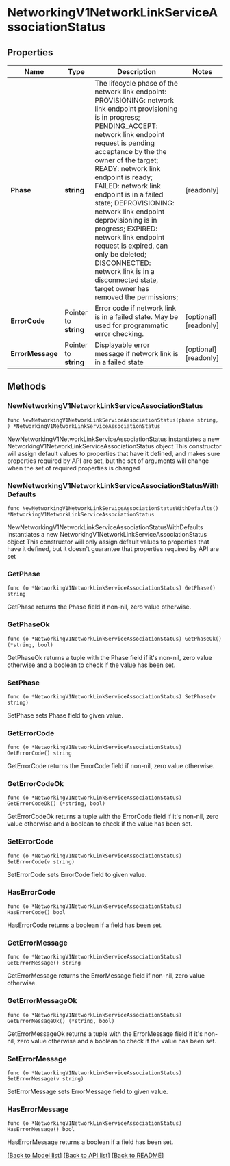 # NetworkingV1NetworkLinkServiceAssociationStatus

## Properties

Name | Type | Description | Notes
------------ | ------------- | ------------- | -------------
**Phase** | **string** | The lifecycle phase of the network link endpoint:    PROVISIONING: network link endpoint provisioning is in progress;    PENDING_ACCEPT: network link endpoint request is pending acceptance by the the owner of the target;    READY:  network link endpoint is ready;    FAILED: network link endpoint is in a failed state;    DEPROVISIONING: network link endpoint deprovisioning is in progress;    EXPIRED: network link endpoint request is expired, can only be deleted;    DISCONNECTED: network link is in a disconnected state, target owner has removed the permissions;  | [readonly] 
**ErrorCode** | Pointer to **string** | Error code if network link is in a failed state. May be used for programmatic error checking. | [optional] [readonly] 
**ErrorMessage** | Pointer to **string** | Displayable error message if network link is in a failed state | [optional] [readonly] 

## Methods

### NewNetworkingV1NetworkLinkServiceAssociationStatus

`func NewNetworkingV1NetworkLinkServiceAssociationStatus(phase string, ) *NetworkingV1NetworkLinkServiceAssociationStatus`

NewNetworkingV1NetworkLinkServiceAssociationStatus instantiates a new NetworkingV1NetworkLinkServiceAssociationStatus object
This constructor will assign default values to properties that have it defined,
and makes sure properties required by API are set, but the set of arguments
will change when the set of required properties is changed

### NewNetworkingV1NetworkLinkServiceAssociationStatusWithDefaults

`func NewNetworkingV1NetworkLinkServiceAssociationStatusWithDefaults() *NetworkingV1NetworkLinkServiceAssociationStatus`

NewNetworkingV1NetworkLinkServiceAssociationStatusWithDefaults instantiates a new NetworkingV1NetworkLinkServiceAssociationStatus object
This constructor will only assign default values to properties that have it defined,
but it doesn't guarantee that properties required by API are set

### GetPhase

`func (o *NetworkingV1NetworkLinkServiceAssociationStatus) GetPhase() string`

GetPhase returns the Phase field if non-nil, zero value otherwise.

### GetPhaseOk

`func (o *NetworkingV1NetworkLinkServiceAssociationStatus) GetPhaseOk() (*string, bool)`

GetPhaseOk returns a tuple with the Phase field if it's non-nil, zero value otherwise
and a boolean to check if the value has been set.

### SetPhase

`func (o *NetworkingV1NetworkLinkServiceAssociationStatus) SetPhase(v string)`

SetPhase sets Phase field to given value.


### GetErrorCode

`func (o *NetworkingV1NetworkLinkServiceAssociationStatus) GetErrorCode() string`

GetErrorCode returns the ErrorCode field if non-nil, zero value otherwise.

### GetErrorCodeOk

`func (o *NetworkingV1NetworkLinkServiceAssociationStatus) GetErrorCodeOk() (*string, bool)`

GetErrorCodeOk returns a tuple with the ErrorCode field if it's non-nil, zero value otherwise
and a boolean to check if the value has been set.

### SetErrorCode

`func (o *NetworkingV1NetworkLinkServiceAssociationStatus) SetErrorCode(v string)`

SetErrorCode sets ErrorCode field to given value.

### HasErrorCode

`func (o *NetworkingV1NetworkLinkServiceAssociationStatus) HasErrorCode() bool`

HasErrorCode returns a boolean if a field has been set.

### GetErrorMessage

`func (o *NetworkingV1NetworkLinkServiceAssociationStatus) GetErrorMessage() string`

GetErrorMessage returns the ErrorMessage field if non-nil, zero value otherwise.

### GetErrorMessageOk

`func (o *NetworkingV1NetworkLinkServiceAssociationStatus) GetErrorMessageOk() (*string, bool)`

GetErrorMessageOk returns a tuple with the ErrorMessage field if it's non-nil, zero value otherwise
and a boolean to check if the value has been set.

### SetErrorMessage

`func (o *NetworkingV1NetworkLinkServiceAssociationStatus) SetErrorMessage(v string)`

SetErrorMessage sets ErrorMessage field to given value.

### HasErrorMessage

`func (o *NetworkingV1NetworkLinkServiceAssociationStatus) HasErrorMessage() bool`

HasErrorMessage returns a boolean if a field has been set.


[[Back to Model list]](../README.md#documentation-for-models) [[Back to API list]](../README.md#documentation-for-api-endpoints) [[Back to README]](../README.md)


